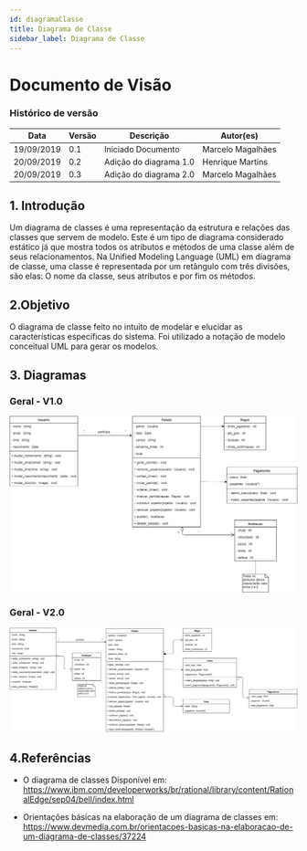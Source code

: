 ```yaml
---
id: diagramaClasse
title: Diagrama de Classe
sidebar_label: Diagrama de Classe
---
```


# Documento de Visão

### Histórico de versão

| **Data**   | **Versão** | **Descrição**          | **Autor(es)**     |
| ---------- | ---------- | ---------------------- | ----------------- |
| 19/09/2019 | 0.1        | Iniciado Documento     | Marcelo Magalhães |
| 20/09/2019 | 0.2        | Adição do diagrama 1.0 | Henrique Martins  |
| 20/09/2019 | 0.3        | Adição do diagrama 2.0 | Marcelo Magalhães |

## 1. Introdução

Um diagrama de classes é uma representação da estrutura e relações das classes que servem de modelo. Este é um tipo de diagrama considerado estático já que mostra todos os atributos e métodos de uma classe além de seus relacionamentos. Na Unified Modeling Language (UML) em diagrama de classe, uma classe é representada por um retângulo com três divisões, são elas: O nome da classe, seus atributos e por fim os métodos.

## 2.Objetivo

O diagrama de classe feito no intuito de modelar e elucidar as características específicas do sistema. Foi utilizado a notação de modelo conceitual UML para gerar os modelos.

## 3. Diagramas

### Geral - V1.0

[![Diagrama](assets/Diagrama_Classe_Geral1.0.png)](assets/Diagrama_Classe_Geral1.0.png)

### Geral - V2.0

![Diagrama de Classe V2.0](assets/Diagrama_Classe_Geral2.0.png)

## 4.Referências

- O diagrama de classes Disponível em: https://www.ibm.com/developerworks/br/rational/library/content/RationalEdge/sep04/bell/index.html

- Orientações básicas na elaboração de um diagrama de classes em: https://www.devmedia.com.br/orientacoes-basicas-na-elaboracao-de-um-diagrama-de-classes/37224
